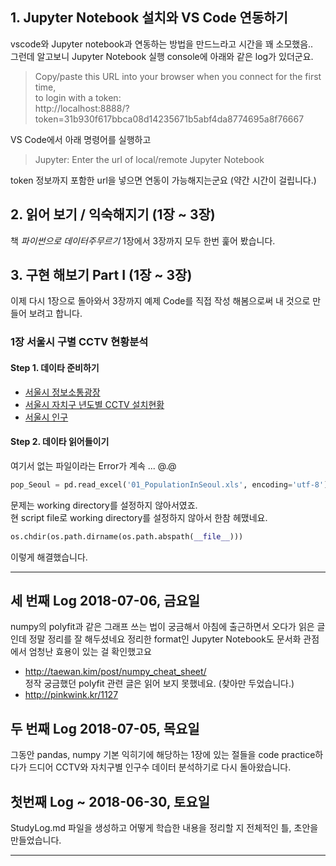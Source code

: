 ## 1. Jupyter Notebook 설치와 VS Code 연동하기
vscode와 Jupyter notebook과 연동하는 방법을 만드느라고 시간을 꽤 소모했음..  
그런데 알고보니 Jupyter Notebook 실행 console에 아래와 같은 log가 있더군요.  
> Copy/paste this URL into your browser when you connect for the first time,  
     to login with a token:  
     http://localhost:8888/?token=31b930f617bbca08d14235671b5abf4da8774695a8f76667  

VS Code에서 아래 명령어를 실행하고 
> Jupyter: Enter the url of local/remote Jupyter Notebook  

token 정보까지 포함한 url을 넣으면 연동이 가능해지는군요 (약간 시간이 걸립니다.)  

## 2. 읽어 보기 / 익숙해지기 (1장 ~ 3장)
책 _파이썬으로 데이터주무르기_ 1장에서 3장까지 모두 한번 훑어 봤습니다.  

## 3. 구현 해보기 Part I (1장 ~ 3장)
이제 다시 1장으로 돌아와서 3장까지 예제 Code를 직접 작성 해봄으로써 내 것으로 만들어 보려고 합니다.   

### 1장  서울시 구별 CCTV 현황분석
#### Step 1. 데이타 준비하기 

* [서울시 정보소통광장](https://opengov.seoul.go.kr/ "서울시 정보소통광장")  
* [서울시 자치구 년도별 CCTV 설치현황](http://data.seoul.go.kr/dataList/datasetView.do?infId=OA-2734&srvType=F&serviceKind=1)  
* [서울시 인구](http://data.seoul.go.kr/dataList/datasetView.do?serviceKind=2&infId=419&stcSrl=419&srvType=S)  

#### Step 2. 데이타 읽어들이기 
여기서 없는 파일이라는 Error가 계속 ... @.@ 
```python
pop_Seoul = pd.read_excel('01_PopulationInSeoul.xls', encoding='utf-8')
```
문제는 working directory를 설정하지 않아서였죠.  
현 script file로 working directory를 설정하지 않아서 한참 헤맸네요.
```python
os.chdir(os.path.dirname(os.path.abspath(__file__)))
```
이렇게 해결했습니다. 


- - -
## 세 번째 Log 2018-07-06, 금요일
numpy의 polyfit과 같은 그래프 쓰는 법이 궁금해서 
아침에 출근하면서 오다가 읽은 글인데 정말 정리를 잘 해두셨네요
정리한 format인 Jupyter Notebook도 문서화 관점에서 엄청난 효용이 있는 걸 확인했고요 
* http://taewan.kim/post/numpy_cheat_sheet/  
정작 궁금했던 polyfit 관련 글은 읽어 보지 못했네요. (찾아만 두었습니다.)
* http://pinkwink.kr/1127  

## 두 번째 Log 2018-07-05, 목요일
그동안 pandas, numpy 기본 익히기에 해당하는 1장에 있는 절들을 code practice하다가
드디어 CCTV와 자치구별 인구수 데이터 분석하기로 다시 돌아왔습니다. 

## 첫번째 Log ~ 2018-06-30, 토요일
StudyLog.md 파일을 생성하고 어떻게 학습한 내용을 정리할 지 전체적인 틀, 초안을 만들었습니다. 
- - -
